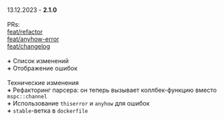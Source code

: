 13.12.2023 - **2.1.0** \
\
PRs: \
[feat/refactor](https://github.com/pashokitsme/maiq-parser-next/pull/4) \
[feat/anyhow-error](https://github.com/pashokitsme/maiq-parser-next/pull/5) \
[feat/changelog](https://github.com/pashokitsme/maiq-parser-next/pull/6) \
\
**+** Список изменений \
**+** Отображение ошибок \
\
Технические изменения \
**+** Рефакторинг парсера: он теперь вызывает коллбек-функцию вместо `mspc::channel` \
**+** Использование `thiserror` и `anyhow` для ошибок \
**+** `stable`-ветка в `dockerfile`